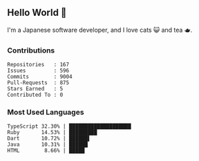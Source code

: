 ## Hello World 👋

I'm a Japanese software developer, and I love cats 😺 and tea 🫖.

### Contributions

    Repositories   : 167
    Issues         : 596
    Commits        : 9004
    Pull-Requests  : 875
    Stars Earned   : 5
    Contributed To : 0

### Most Used Languages

    TypeScript 32.30% | ████████████████████
    Ruby       14.53% | █████████
    Dart       10.72% | ██████▌
    Java       10.31% | ██████
    HTML        8.66% | █████
